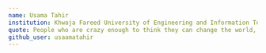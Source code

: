 ```yaml
---
name: Usama Tahir 
institution: Khwaja Fareed University of Engineering and Information Technology 🚩 
quote: People who are crazy enough to think they can change the world, are the ones who do. – Rob Siltanen
github_user: usaamatahir
---
```

